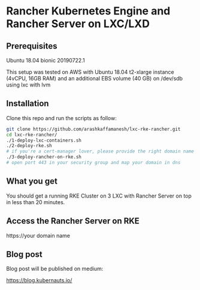 # Rancher Kubernetes Engine and Rancher Server on LXC/LXD

## Prerequisites

Ubuntu 18.04 bionic 20190722.1

This setup was tested on AWS with Ubuntu 18.04 t2-xlarge instance (4vCPU, 16GB RAM) and an additional EBS volume (40 GB) on /dev/sdb using lxc with lvm

## Installation

Clone this repo and run the scripts as follow:

```bash
git clone https://github.com/arashkaffamanesh/lxc-rke-rancher.git
cd lxc-rke-rancher/
./1-deploy-lxc-containers.sh
./2-deploy-rke.sh
# if you're a cert-manager lover, please provide the right domain name and email address in 3-deploy-rancher-on-rke.sh
./3-deploy-rancher-on-rke.sh
# open port 443 in your security group and map your domain in dns
```

## What you get

You should get a running RKE Cluster on 3 LXC with Rancher Server on top in less than 20 minutes.

## Access the Rancher Server on RKE

https://your domain name

## Blog post

Blog post will be published on medium:

https://blog.kubernauts.io/


